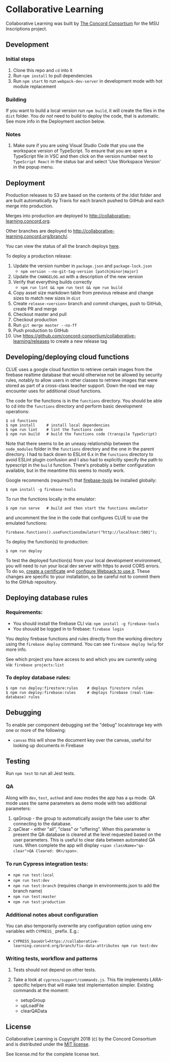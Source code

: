 # Collaborative Learning

Collaborative Learning was built by [The Concord Consortium](http://concord.org/) for the
MSU Inscriptions project.

## Development

### Initial steps

1. Clone this repo and `cd` into it
2. Run `npm install` to pull dependencies
3. Run `npm start` to run `webpack-dev-server` in development mode with hot module replacement

### Building

If you want to build a local version run `npm build`, it will create the files in the `dist` folder.
You *do not* need to build to deploy the code, that is automatic.  See more info in the Deployment section below.

### Notes

1. Make sure if you are using Visual Studio Code that you use the workspace version of TypeScript.
   To ensure that you are open a TypeScript file in VSC and then click on the version number next to
   `TypeScript React` in the status bar and select 'Use Workspace Version' in the popup menu.

## Deployment

Production releases to S3 are based on the contents of the /dist folder and are built automatically by Travis
for each branch pushed to GitHub and each merge into production.

Merges into production are deployed to http://collaborative-learning.concord.org.

Other branches are deployed to http://collaborative-learning.concord.org/branch/<name>.

You can view the status of all the branch deploys [here](https://travis-ci.org/concord-consortium/collaborative-learning/branches).

To deploy a production release:

1. Update the version number in `package.json` and `package-lock.json`
    - `npm version --no-git-tag-version [patch|minor|major]`
1. Update the `CHANGELOG.md` with a description of the new version
1. Verify that everything builds correctly
    - `npm run lint && npm run test && npm run build`
1. Copy asset size markdown table from previous release and change sizes to match new sizes in `dist`
1. Create `release-<version>` branch and commit changes, push to GitHub, create PR and merge
1. Checkout master and pull
1. Checkout production
1. Run `git merge master --no-ff`
1. Push production to GitHub
1. Use https://github.com/concord-consortium/collaborative-learning/releases to create a new release tag

## Developing/deploying cloud functions

CLUE uses a google cloud function to retrieve certain images from the firebase realtime database that
would otherwise not be allowed by security rules, notably to allow users in other classes to retrieve
images that were stored as part of a cross-class teacher support. Down the road we may encounter uses
for additional cloud functions.

The code for the functions is in the `functions` directory. You should be able to cd into the
`functions` directory and perform basic development operations:
```
$ cd functions
$ npm install     # install local dependencies
$ npm run lint    # lint the functions code
$ npm run build   # build the functions code (transpile TypeScript)
```
Note that there seems to be an uneasy relationship between the `node_modules` folder in the
`functions` directory and the one in the parent directory. I had to back down to ESLint 6.x in
the `functions` directory to avoid ESLint plugin confusion and I also had to explicitly specify
the path to typescript in the `build` function. There's probably a better configuration available,
but in the meantime this seems to mostly work.

Google recommends (requires?) that [firebase-tools](https://www.npmjs.com/package/firebase-tools) be installed globally:
```
$ npm install -g firebase-tools
```

To run the functions locally in the emulator:
```
$ npm run serve   # build and then start the functions emulator
```
and uncomment the line in the code that configures CLUE to use the emulated functions:
```
firebase.functions().useFunctionsEmulator("http://localhost:5001");
```

To deploy the function(s) to production:
```
$ npm run deploy
```

To test the deployed function(s) from your local development environment, you will need to run
your local dev server with https to avoid CORS errors. To do so,
[create a certificate](https://www.matthewhoelter.com/2019/10/21/how-to-setup-https-on-your-local-development-environment-localhost-in-minutes.html)
and [configure Webpack to use it](https://webpack.js.org/configuration/dev-server/#devserverhttps). These changes are specific to your installation, so be careful not to commit them to the GitHub repository.

## Deploying database rules

### Requirements:

 * You should install the firebase CLI via: `npm install -g firebase-tools`
 * You shouuld be logged in to firebase: `firebase login`

You deploy firebase functions and rules directly from the working directory using
the `firebase deploy` command. You can see `firebase deploy help` for more info.

See which project you have access to and which you are currently using via: `firebase projects:list`

### To deploy database rules:
```
$ npm run deploy:firestore:rules    # deploys firestore rules
$ npm run deploy:firebase:rules     # deploys firebase (real-time-database) rules
```

## Debugging

To enable per component debugging set the "debug" localstorage key with one or more of the following:

- `canvas` this will show the document key over the canvas, useful for looking up documents in Firebase

## Testing

Run `npm test` to run all Jest tests.

### QA

Along with `dev`, `test`, `authed` and `demo` modes the app has a `qa` mode.  QA mode uses the same parameters as demo mode with two additional parameters:

1. qaGroup - the group to automatically assign the fake user to after connecting to the database.
2. qaClear - either "all", "class" or "offering".  When this parameter is present the QA database is cleared at the level requested based on the user parameters.
   This is useful to clear data between automated QA runs.  When complete the app will display `<span className="qa-clear">QA Cleared: OK</span>`.

### To run Cypress integration tests:
- `npm run test:local`
- `npm run test:dev`
- `npm run test:branch` (requires change in environments.json to add the branch name)
- `npm run test:master`
- `npm run test:production`

### Additional notes about configuration

You can also temporarily overwrite any configuration option using env variables with `CYPRESS_` prefix. E.g.:
- `CYPRESS_baseUrl=https://collaborative-learning.concord.org/branch/fix-data-attributes npm run test:dev`

### Writing tests, workflow and patterns

1. Tests should not depend on other tests.
2. Take a look at `cypress/support/commands.js`. This file implements LARA-specific helpers that will make test
implementation simpler. Existing commands at the moment:

    - setupGroup
    - upLoadFile
    - clearQAData

## License

Collaborative Learning is Copyright 2018 (c) by the Concord Consortium and is distributed under the [MIT license](http://www.opensource.org/licenses/MIT).

See license.md for the complete license text.